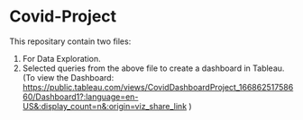 # Covid-Project
This repositary contain two files:
1. For Data Exploration. 
2. Selected queries from the above file to create a dashboard in Tableau.
   (To view the Dashboard: https://public.tableau.com/views/CovidDashboardProject_16686251758660/Dashboard1?:language=en-US&:display_count=n&:origin=viz_share_link )

